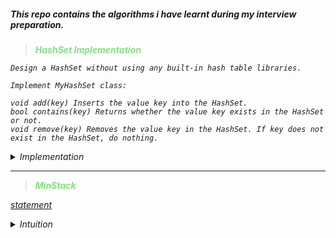##### This repo contains the algorithms i have learnt during my interview preparation.

> <b> <i> <span style="color:rgba(10,200,0,0.5)"> HashSet Implementation</span> <i></b>

```code
Design a HashSet without using any built-in hash table libraries.

Implement MyHashSet class:

void add(key) Inserts the value key into the HashSet.
bool contains(key) Returns whether the value key exists in the HashSet or not.
void remove(key) Removes the value key in the HashSet. If key does not exist in the HashSet, do nothing.
```

<details>
<summary>Implementation</summary>

```java
class MyHashSet {
    private int  buckets;
    private int  bucketSize;
    private boolean [][] myHashSet;
    public MyHashSet() {
        myHashSet=new boolean[1000][];
        buckets=1000;
        bucketSize=1000;
    }
    public int getBucket(int key){
        return key%buckets;
    }
      public int getIndex(int key){
        return key/buckets;
    }
    public void add(int key) {
        int currentKey=getBucket(key);
        int currentIndex=getIndex(key);
        if(myHashSet[currentKey]==null){
            if(currentKey==0){
                 myHashSet[currentKey]=new boolean[bucketSize+1];
            }
            else{
 myHashSet[currentKey]=new boolean[bucketSize];
            }

        }
        myHashSet[currentKey][currentIndex]=true;
    }

    public void remove(int key) {
             int currentKey=getBucket(key);
        int currentIndex=getIndex(key);
        if(myHashSet[currentKey]==null){
            return;
        }
        myHashSet[currentKey][currentIndex]=false;
    }

    public boolean contains(int key) {
          int currentKey=getBucket(key);
        int currentIndex=getIndex(key);
         if(myHashSet[currentKey]==null){
            return false;
        }
        return myHashSet[currentKey][currentIndex];
    }
}
```

<span style="color:rgba(200,10,0,0.5)">TC:O(1)</span>
<span style="color:rgba(200,10,0,0.5)">SC:O(N)</span>

## </details>

---

> <b> <i> <span style="color:rgba(10,200,0,0.5)"> MinStack</span> <i></b>

[statement](https://leetcode.com/problems/min-stack/)

<details>
<summary>
Intuition

</summary>

<span style="color:rgba(227, 172, 43,0.5)">Approach 1: </span>

**PUSH OPERATION:**
The main brute force approach is to implement this with two stacks.<br>
For the push operation we push the element on to stack 1<br>
And check the minimum value if it is larger than or equal<br>
then we update the minimum value to current value<br>
and push the minimum value on to stack 2.

**POP OPERATION:** <br>
when we pop an element on the stack 1 we also <br>
perform the same operation on Stack 2 as well.

<span style="color:rgba(227, 172, 43,0.5)">Approach 2: </span>

###### This is a better approach than before.

**Push Operation:**

```java
   public void push(int val) {
        if(min >=val){
            st.push(min);
            min=val;
        }
        st.push(val);
    }
```

**POP Operation:**

```java
   public void pop() {
        int current=st.pop();
        if(current==min){
                min=st.pop();
        }
    }
```

</details>
